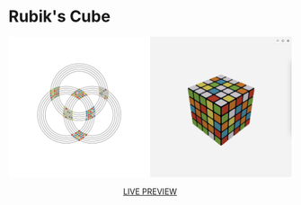 # Rubik's Cube

![](./cover.png)

<p align="center">
  <a href="https://rubiks-cube-nine.vercel.app/">LIVE PREVIEW</a>
</p>
